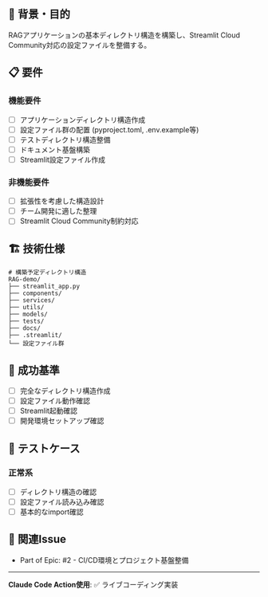 ## 🎯 背景・目的
RAGアプリケーションの基本ディレクトリ構造を構築し、Streamlit Cloud Community対応の設定ファイルを整備する。

## 📋 要件
### 機能要件
- [ ] アプリケーションディレクトリ構造作成
- [ ] 設定ファイル群の配置 (pyproject.toml, .env.example等)
- [ ] テストディレクトリ構造整備
- [ ] ドキュメント基盤構築
- [ ] Streamlit設定ファイル作成

### 非機能要件
- [ ] 拡張性を考慮した構造設計
- [ ] チーム開発に適した整理
- [ ] Streamlit Cloud Community制約対応

## 🏗️ 技術仕様
```
# 構築予定ディレクトリ構造
RAG-demo/
├── streamlit_app.py
├── components/
├── services/
├── utils/
├── models/
├── tests/
├── docs/
├── .streamlit/
└── 設定ファイル群
```

## 🎪 成功基準
- [ ] 完全なディレクトリ構造作成
- [ ] 設定ファイル動作確認
- [ ] Streamlit起動確認
- [ ] 開発環境セットアップ確認

## 🧪 テストケース
### 正常系
- [ ] ディレクトリ構造の確認
- [ ] 設定ファイル読み込み確認
- [ ] 基本的なimport確認

## 🔗 関連Issue
- Part of Epic: #2 - CI/CD環境とプロジェクト基盤整備

---
**Claude Code Action使用**: ✅ ライブコーディング実装